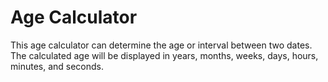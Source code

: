 # Age Calculator
This age calculator can determine the age or interval between two dates. The calculated age will be displayed in years, months, weeks, days, hours, minutes, and seconds.
